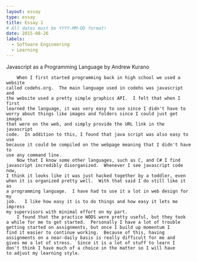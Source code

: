 ```yaml
---
layout: essay
type: essay
title: Essay 1
# All dates must be YYYY-MM-DD format!
date: 2015-08-26
labels:
  - Software Engineering
  - Learning
---
```


Javascript as a Programming Language
by Andrew Kurano

		When I first started programming back in high school we used a website 
	called codehs.org.  The main language used in codehs was javascript and 
	the website used a pretty simple graphics API.  I felt that when I first 
	learned the language, it was very easy to use since I didn't have to 
	worry about things like images and folders since I could just get images 
	that were on the web, and simply provide the URL link in the javascript 
	code.  In addition to this, I found that java script was also easy to use 
	because it could be compiled on the webpage meaning that I didn't have to 
	use any command line.
		Now that I know some other languages, such as C, and C# I find 
	javascript incredibly disorganized.  Whenever I see javascript code now, 
	I think it looks like it was just hacked together by a toddler, even 
	when it is organized pretty well.  With that said I do still like it as 
	a programming language.  I have had to use it a lot in web design for my 
	job.   I like how easy it is to do things and how easy it lets me impress 
	my supervisors with minimal effort on my part.
		I found that the practice WODS were pretty useful, but they took 
	a while for me to get started.  Personally I have a lot of trouble 
	getting started on assignments, but once I build up momentum I 
	find it easier to continue working.  Because of this, having 
	assignments on a near-daily basis is really difficult for me and 
	gives me a lot of stress.  Since it is a lot of stuff to learn I 
	don't think I have much of a choice in the matter so I will have 
	to adjust my learning style.



